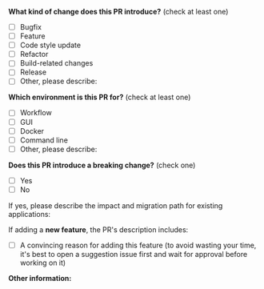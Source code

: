 <!--
注意！这是修复代码或添加新功能的 Pull Request，请仔细确认合并的目标仓库名称。
不要提交无效的PR（包括个人配置或更新结果的变更），否则将会被直接关闭，严重将会被列入黑名单！
Attention! This is a Pull Request to fix code or add new functionality. Please carefully confirm the target repository name for the merge.
Do not submit invalid PR (including personal configuration or result changes), otherwise it will be directly closed, serious will be blacklisted!
-->

<!-- PULL REQUEST TEMPLATE -->
<!-- (Update "[ ]" to "[x]" to check a box) -->

**What kind of change does this PR introduce?** (check at least one)

- [ ] Bugfix
- [ ] Feature
- [ ] Code style update
- [ ] Refactor
- [ ] Build-related changes
- [ ] Release
- [ ] Other, please describe:

**Which environment is this PR for?** (check at least one)

- [ ] Workflow
- [ ] GUI
- [ ] Docker
- [ ] Command line
- [ ] Other, please describe:

**Does this PR introduce a breaking change?** (check one)

- [ ] Yes
- [ ] No

If yes, please describe the impact and migration path for existing applications:

If adding a **new feature**, the PR's description includes:

- [ ] A convincing reason for adding this feature (to avoid wasting your time, it's best to open a suggestion issue
  first and wait for approval before working on it)

**Other information:**